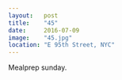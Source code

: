 ```yaml
---
layout:   post
title:    "45"
date:     2016-07-09
image:    "45.jpg"
location: "E 95th Street, NYC"
---
```


Mealprep sunday.
